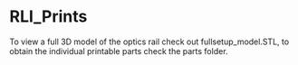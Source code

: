 # RLI_Prints

To view a full 3D model of the optics rail check out fullsetup_model.STL, to obtain the individual printable parts check the parts folder.
